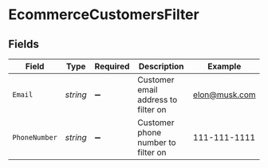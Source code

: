 # EcommerceCustomersFilter


## Fields

| Field                               | Type                                | Required                            | Description                         | Example                             |
| ----------------------------------- | ----------------------------------- | ----------------------------------- | ----------------------------------- | ----------------------------------- |
| `Email`                             | *string*                            | :heavy_minus_sign:                  | Customer email address to filter on | elon@musk.com                       |
| `PhoneNumber`                       | *string*                            | :heavy_minus_sign:                  | Customer phone number to filter on  | 111-111-1111                        |